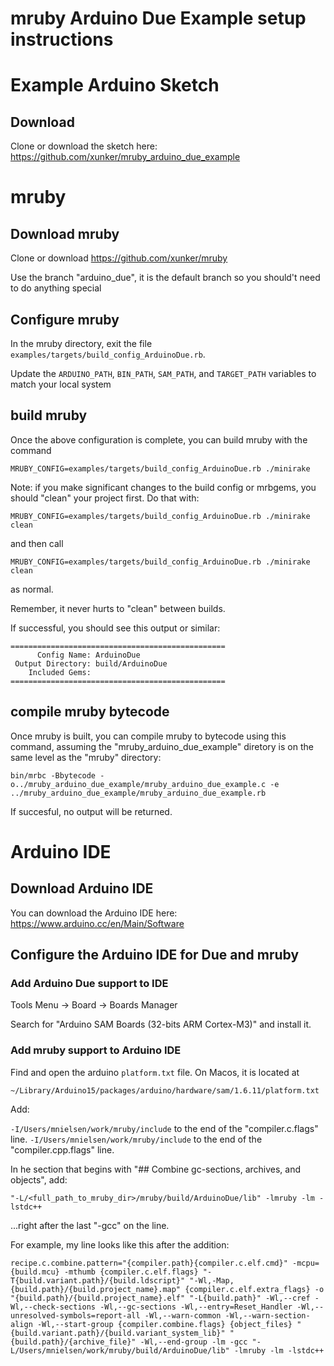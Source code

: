 mruby Arduino Due Example setup instructions
============================================

# Example Arduino Sketch

## Download

Clone or download the sketch here: https://github.com/xunker/mruby_arduino_due_example

# mruby

## Download mruby

Clone or download https://github.com/xunker/mruby

Use the branch "arduino_due", it is the default branch so you should't need
to do anything special

## Configure mruby

In the mruby directory, exit the file `examples/targets/build_config_ArduinoDue.rb`.

Update the `ARDUINO_PATH`, `BIN_PATH`, `SAM_PATH`, and `TARGET_PATH` variables
to match your local system

## build mruby

Once the above configuration is complete, you can build mruby with the command

`MRUBY_CONFIG=examples/targets/build_config_ArduinoDue.rb ./minirake`

Note: if you make significant changes to the build config or mrbgems, you should
"clean" your project first.  Do that with:

`MRUBY_CONFIG=examples/targets/build_config_ArduinoDue.rb ./minirake clean`

and then call

`MRUBY_CONFIG=examples/targets/build_config_ArduinoDue.rb ./minirake clean`

as normal.

Remember, it never hurts to "clean" between builds.

If successful, you should see this output or similar:

```
================================================
      Config Name: ArduinoDue
 Output Directory: build/ArduinoDue
    Included Gems:
================================================
```

## compile mruby bytecode

Once mruby is built, you can compile mruby to bytecode using this command,
assuming the "mruby_arduino_due_example" diretory is on the same level as the
"mruby" directory:

```
bin/mrbc -Bbytecode -o../mruby_arduino_due_example/mruby_arduino_due_example.c -e ../mruby_arduino_due_example/mruby_arduino_due_example.rb
```

If succesful, no output will be returned.

# Arduino IDE

## Download Arduino IDE

You can download the Arduino IDE here: https://www.arduino.cc/en/Main/Software

## Configure the Arduino IDE for Due and mruby

### Add Arduino Due support to IDE

Tools Menu ->
  Board ->
    Boards Manager

Search for "Arduino SAM Boards (32-bits ARM Cortex-M3)" and install it.

### Add mruby support to Arduino IDE

Find and open the arduino `platform.txt` file. On Macos, it is located at

`~/Library/Arduino15/packages/arduino/hardware/sam/1.6.11/platform.txt`


Add:

`-I/Users/mnielsen/work/mruby/include` to the end of the "compiler.c.flags" line.
`-I/Users/mnielsen/work/mruby/include` to the end of the "compiler.cpp.flags" line.

In he section that begins with "## Combine gc-sections, archives, and objects",
add:

`"-L/<full_path_to_mruby_dir>/mruby/build/ArduinoDue/lib" -lmruby -lm -lstdc++`

...right after the last "-gcc" on the line.

For example, my line looks like this after the addition:

```
recipe.c.combine.pattern="{compiler.path}{compiler.c.elf.cmd}" -mcpu={build.mcu} -mthumb {compiler.c.elf.flags} "-T{build.variant.path}/{build.ldscript}" "-Wl,-Map,{build.path}/{build.project_name}.map" {compiler.c.elf.extra_flags} -o "{build.path}/{build.project_name}.elf" "-L{build.path}" -Wl,--cref -Wl,--check-sections -Wl,--gc-sections -Wl,--entry=Reset_Handler -Wl,--unresolved-symbols=report-all -Wl,--warn-common -Wl,--warn-section-align -Wl,--start-group {compiler.combine.flags} {object_files} "{build.variant.path}/{build.variant_system_lib}" "{build.path}/{archive_file}" -Wl,--end-group -lm -gcc "-L/Users/mnielsen/work/mruby/build/ArduinoDue/lib" -lmruby -lm -lstdc++
```
